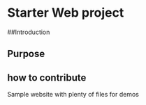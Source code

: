 # Starter Web project

##Introduction

## Purpose

## how to contribute

Sample website with plenty of files for demos